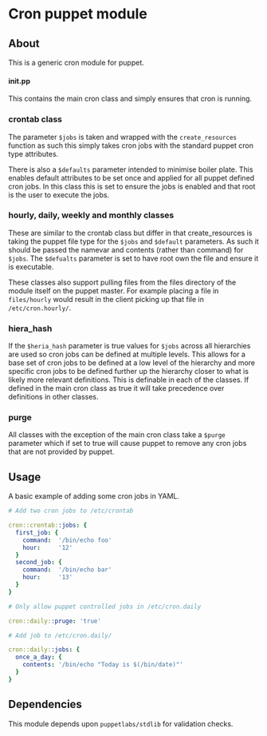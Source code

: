 Cron puppet module
==================

About
-----

This is a generic cron module for puppet.

#### init.pp

This contains the main cron class and simply ensures that cron is running.

### crontab class

The parameter `$jobs` is taken and wrapped with the `create_resources` function
as such this simply takes cron jobs with the standard puppet cron type
attributes.

There is also a `$defaults` parameter intended to minimise boiler plate. This
enables default attributes to be set once and applied for all puppet defined
cron jobs. In this class this is set to ensure the jobs is enabled and that
root is the user to execute the jobs.

### hourly, daily, weekly and monthly classes

These are similar to the crontab class but differ in that create_resources is
taking the puppet file type for the `$jobs` and `$default` parameters. As such
it should be passed the namevar and contents (rather than command) for `$jobs`.
The `$defualts` parameter is set to have root own the file and ensure it is
executable.

These classes also support pulling files from the files directory of the module
itself on the puppet master. For example placing a file in `files/hourly` would
result in the client picking up that file in `/etc/cron.hourly/`.

### hiera_hash

If the `$heria_hash` parameter is true values for `$jobs` across all hierarchies
are used so cron jobs can be defined at multiple levels. This allows for a base
set of cron jobs to be defined at a low level of the hierarchy and more specific
cron jobs to be defined further up the hierarchy closer to what is likely more
relevant definitions.
This is definable in each of the classes. If defined in the main cron class as
true it will take precedence over definitions in other classes.

### purge

All classes with the exception of the main cron class take a `$purge` parameter
which if set to true will cause puppet to remove any cron jobs that are not
provided by puppet.

Usage
-----

A basic example of adding some cron jobs in YAML.

```yaml
# Add two cron jobs to /etc/crontab

cron::crontab::jobs: {
  first_job: {
    command:  '/bin/echo foo'
    hour:     '12'
  }
  second_job: {
    command:  '/bin/echo bar'
    hour:     '13'
  }
}

# Only allow puppet controlled jobs in /etc/cron.daily

cron::daily::pruge: 'true'

# Add job to /etc/cron.daily/

cron::daily::jobs: {
  once_a_day: {
    contents: '/bin/echo "Today is $(/bin/date)"'
  }
}
```

Dependencies
------------

This module depends upon `puppetlabs/stdlib` for validation checks.

